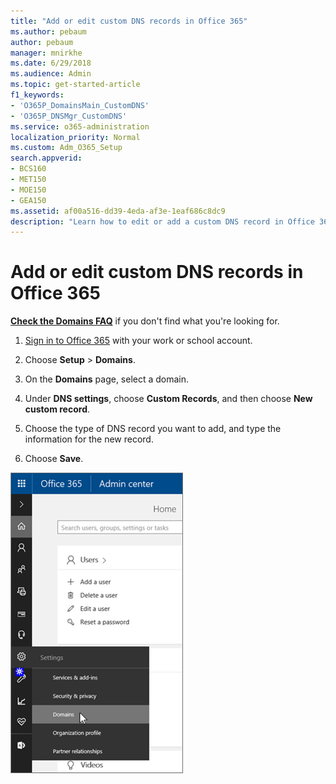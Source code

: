 ```yaml
---
title: "Add or edit custom DNS records in Office 365"
ms.author: pebaum
author: pebaum
manager: mnirkhe
ms.date: 6/29/2018
ms.audience: Admin
ms.topic: get-started-article
f1_keywords:
- 'O365P_DomainsMain_CustomDNS'
- 'O365P_DNSMgr_CustomDNS'
ms.service: o365-administration
localization_priority: Normal
ms.custom: Adm_O365_Setup
search.appverid:
- BCS160
- MET150
- MOE150
- GEA150
ms.assetid: af00a516-dd39-4eda-af3e-1eaf686c8dc9
description: "Learn how to edit or add a custom DNS record in Office 365. "
---
```


# Add or edit custom DNS records in Office 365

 **[Check the Domains FAQ](../setup/domains-faq.md)** if you don't find what you're looking for. 
  
1. [Sign in to Office 365](where-to-sign-in.md) with your work or school account. 
    
2. Choose **Setup** \> **Domains**.
    
3. On the **Domains** page, select a domain. 
    
4. Under **DNS settings**, choose **Custom Records**, and then choose **New custom record**.
    
5. Choose the type of DNS record you want to add, and type the information for the new record.
    
6. Choose **Save**.
    
![Click Domains on Office 365 Admin page](../media/57fa88ba-f4e5-477b-9c45-b75978237f3e.png)
  


